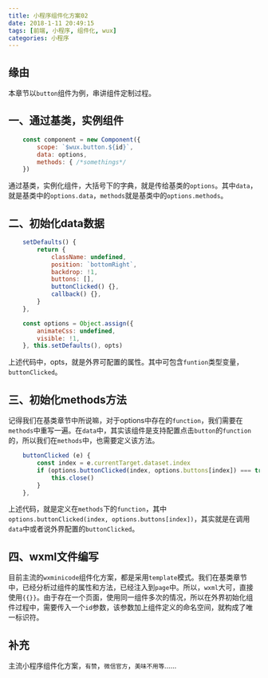 ```yaml
---
title: 小程序组件化方案02
date: 2018-1-11 20:49:15
tags: [前端, 小程序, 组件化, wux]
categories: 小程序
---
```


## 缘由
本章节以`button`组件为例，串讲组件定制过程。

<!--more-->

## 一、通过基类，实例组件
```js
	const component = new Component({
        scope: `$wux.button.${id}`, 
        data: options, 
        methods: { /*somethings*/
    })
```

通过基类，实例化组件，大括号下的字典，就是传给基类的`options`。其中`data`，就是基类中的`options.data`，`methods`就是基类中的`options.methods`。

## 二、初始化data数据
```js
	setDefaults() {
		return {
            className: undefined, 
            position: `bottomRight`, 
			backdrop: !1, 
			buttons: [], 
            buttonClicked() {}, 
			callback() {}, 
		}
    },

	const options = Object.assign({
        animateCss: undefined, 
        visible: !1, 
    }, this.setDefaults(), opts)
```

上述代码中，opts，就是外界可配置的属性。其中可包含`funtion`类型变量，`buttonClicked`。

## 三、初始化methods方法
记得我们在基类章节中所说嘛，对于options中存在的`function`，我们需要在`methods`中重写一遍。在`data`中，其实该组件是支持配置点击`button`的`function`的，所以我们在`methods`中，也需要定义该方法。

```js
    buttonClicked (e) {
        const index = e.currentTarget.dataset.index
        if (options.buttonClicked(index, options.buttons[index]) === true) {
            this.close()
        }
    },
```

上述代码，就是定义在`methods`下的`function`，其中`options.buttonClicked(index, options.buttons[index])`，其实就是在调用`data`中或者说外界配置的`buttonClicked`。

## 四、wxml文件编写
目前主流的`wxminicode`组件化方案，都是采用`template`模式。我们在基类章节中，已经分析过组件的属性和方法，已经注入到`page`中。所以，`wxml`大可，直接使用`{{}}`。由于存在一个页面，使用同一组件多次的情况，所以在外界初始化组件过程中，需要传入一个`id`参数，该参数加上组件定义的命名空间，就构成了唯一标识符。


## 补充
主流小程序组件化方案，`有赞`，`微信官方`，`美味不用等`......



